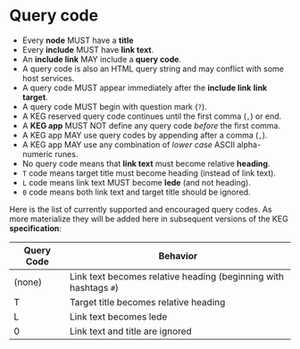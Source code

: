 # Query code

* Every **node** MUST have a **title**
* Every **include** MUST have **link text**.
* An **include link** MAY include a **query code**.
* A query code is also an HTML query string and may conflict with some host services.
* A query code MUST appear immediately after the **include link** **link target**.
* A query code MUST begin with question mark (`?`).
* A KEG reserved query code continues until the first comma (`,`) or end.
* A **KEG app** MUST NOT define any query code *before* the first comma.
* A KEG app MAY use query codes by appending after a comma (`,`).
* A KEG app MAY use any combination of *lower case* ASCII alpha-numeric runes.
* No query code means that **link text** must become relative **heading**.
* `T` code means target title must become heading (instead of link text).
* `L` code means link text MUST become **lede** (and not heading).
* `0` code means both link text and target title should be ignored.

Here is the list of currently supported and encouraged query codes. As more materialize they will be added here in subsequent versions of the KEG **specification**:

Query Code | Behavior
-|-
(none) | Link text becomes relative heading (beginning with hashtags `#`)
T      | Target title becomes relative heading
L      | Link text becomes lede
0      | Link text and title are ignored
